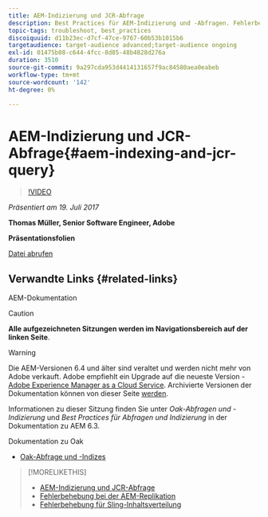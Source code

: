 ```yaml
---
title: AEM-Indizierung und JCR-Abfrage
description: Best Practices für AEM-Indizierung und -Abfragen. Fehlerbehebung bei Abfrageproblemen in AEM und Konfiguration und Verwaltung von Indizes.
topic-tags: troubleshoot, best_practices
discoiquuid: d11b23ec-d7cf-47ce-9767-60b53b1015b6
targetaudience: target-audience advanced;target-audience ongoing
exl-id: 01475b08-c644-4fcc-8d85-48b4828d276a
duration: 3510
source-git-commit: 9a297cda953d4414131657f9ac84580aea0eabeb
workflow-type: tm+mt
source-wordcount: '142'
ht-degree: 0%

---
```


# AEM-Indizierung und JCR-Abfrage{#aem-indexing-and-jcr-query}

>[!VIDEO](https://video.tv.adobe.com/v/19133/?quality=9)

*Präsentiert am 19. Juli 2017*

**Thomas Müller, Senior Software Engineer, Adobe**

**Präsentationsfolien**

[Datei abrufen](assets/aem-gems-aem-indexing-and-jcr-query.pdf)

## Verwandte Links {#related-links}

AEM-Dokumentation

>[!CAUTION]
>
>**Alle aufgezeichneten Sitzungen werden im Navigationsbereich auf der linken Seite**.

>[!WARNING]
>
>Die AEM-Versionen 6.4 und älter sind veraltet und werden nicht mehr von Adobe verkauft.  Adobe empfiehlt ein Upgrade auf die neueste Version - [Adobe Experience Manager as a Cloud Service](https://experienceleague.adobe.com/docs/experience-manager-cloud-service.html?lang=de).  Archivierte Versionen der Dokumentation können von dieser Seite [&#x200B; werden](https://experienceleague.adobe.com/docs/experience-manager-release-information/aem-release-updates/previous-updates/aem-previous-versions.html?lang=de).
>
>Informationen zu dieser Sitzung finden Sie unter *Oak-Abfragen und -Indizierung* und *Best Practices für Abfragen und Indizierung* in der Dokumentation zu AEM 6.3.

Dokumentation zu Oak

* [Oak-Abfrage und -Indizes](https://experienceleague.adobe.com/docs/experience-manager-65/deploying/deploying/queries-and-indexing.html?lang=de)

<!--
[Get back to the Overview](https://helpx.adobe.com/de/experience-manager/kt/eseminars/gems/aem-index.html)
-->

>[!MORELIKETHIS]
>
>* [AEM-Indizierung und JCR-Abfrage](aem-indexing-jcr-query.md)
>* [Fehlerbehebung bei der AEM-Replikation](aem-troubleshooting-aem-replication.md)
>* [Fehlerbehebung für Sling-Inhaltsverteilung](aem-troubleshooting-sling.md)
<!-- 
>* linking to helpx, removed for now [Adobe Experience Manager: AEM 6.x Maintenance Tasks](https://helpx.adobe.com/experience-manager/kt/eseminars/ccoo-aem-Aug-register.html)
-->
